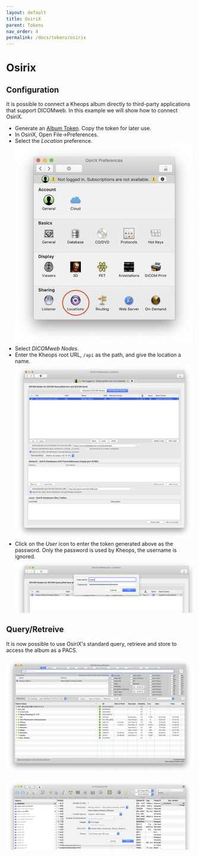```yaml
---
layout: default
title: OsiriX
parent: Tokens
nav_order: 4
permalink: /docs/tokens/osirix
---
```


# Osirix

## Configuration

It is possible to connect a Kheops album directly to third-party applications that support DICOMweb. In this example we will show how to connect OsiriX.


* Generate an [Album Token](/docs/tokens/album_tokens). Copy the token for later use.
* In OsiriX, Open File->Preferences.
* Select the *Location* preference. ![OsiriX Preferences](/img/osirix_preferences.png)
* Select *DICOMweb Nodes*.
* Enter the Kheops root URL, `/api` as the path, and give the location a name. ![OsiriX Locations](/img/osirix_enter_location.png)
* Click on the *User* icon to enter the token generated above as the password. Only the password is used by Kheops, the username is ignored. ![OsiriX Password](/img/osirix_enter_password.png)


## Query/Retreive

It is now possible to use OsiriX's standard query, retrieve and store to access the album as a PACS.

![OsiriX Retrieve](/img/osirix_retrieve.png)

![OsiriX Send](/img/osirix_send.png)
